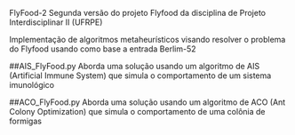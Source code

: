FlyFood-2
Segunda versão do projeto Flyfood da disciplina de Projeto Interdisciplinar II (UFRPE)

Implementação de algoritmos metaheurísticos visando resolver o problema do Flyfood usando como base a entrada Berlim-52

##AIS_FlyFood.py
Aborda uma solução usando um algoritmo de AIS (Artificial Immune System) que simula o comportamento de um sistema imunológico

##ACO_FlyFood.py
Aborda uma solução usando um algoritmo de ACO (Ant Colony Optimization) que simula o comportamento de uma colônia de formigas
